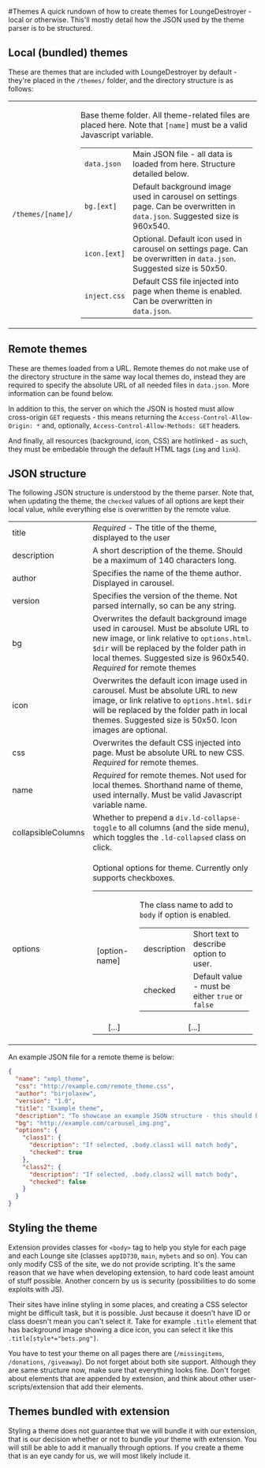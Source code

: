 #Themes
A quick rundown of how to create themes for LoungeDestroyer - local or otherwise.
This'll mostly detail how the JSON used by the theme parser is to be structured.

## Local (bundled) themes
These are themes that are included with LoungeDestroyer by default - they're placed in the `/themes/` folder, and the directory structure is as follows:

<table>
  <tbody>
    <tr>
      <td><code>/themes/[name]/</code></td>
      <td>
        <p>Base theme folder. All theme-related files are placed here. Note that <code>[name]</code> must be a valid Javascript variable.</p>
        <table>
          <tbody>
            <tr>
              <td><code>data.json</code></td>
              <td>Main JSON file - all data is loaded from here. Structure detailed below.</td>
            </tr>
            <tr>
              <td><code>bg.[ext]</code></td>
              <td>Default background image used in carousel on settings page. Can be overwritten in <code>data.json</code>. Suggested size is 960x540.</td>
            </tr>
            <tr>
              <td><code>icon.[ext]</code></td>
              <td>Optional. Default icon used in carousel on settings page. Can be overwritten in <code>data.json</code>. Suggested size is 50x50.</td>
            </tr>
            <tr>
              <td><code>inject.css</code></td>
              <td>Default CSS file injected into page when theme is enabled. Can be overwritten in <code>data.json</code>.</td>
            </tr>
          </tbody>
        </table>
      </td>
    </tr>
  </tbody>
</table>

## Remote themes
These are themes loaded from a URL. Remote themes do not make use of the directory structure in the same way local themes do, instead they are required to specify the absolute URL of all needed files in `data.json`. More information can be found below.

In addition to this, the server on which the JSON is hosted must allow cross-origin `GET` requests - this means returning the `Access-Control-Allow-Origin: *` and, optionally, `Access-Control-Allow-Methods: GET` headers.

And finally, all resources (background, icon, CSS) are hotlinked - as such, they must be embedable through the default HTML tags (`img` and `link`).

## JSON structure
The following JSON structure is understood by the theme parser. Note that, when updating the theme, the `checked` values of all options are kept their local value, while everything else is overwritten by the remote value.

<table>
  <tbody>
    <tr>
      <td>title</td>
      <td><em>Required</em> - The title of the theme, displayed to the user</td>
    </tr>
    <tr>
      <td>description</td>
      <td>A short description of the theme. Should be a maximum of 140 characters long.</td>
    </tr>
    <tr>
      <td>author</td>
      <td>Specifies the name of the theme author. Displayed in carousel.</td>
    </tr>
    <tr>
      <td>version</td>
      <td>Specifies the version of the theme. Not parsed internally, so can be any string.</td>
    </tr>
    <tr>
      <td>bg</td>
      <td>Overwrites the default background image used in carousel. Must be absolute URL to new image, or link relative to <code>options.html</code>. <code>$dir</code> will be replaced by the folder path in local themes. Suggested size is 960x540. <em>Required</em> for remote themes</td>
    </tr>
    <tr>
      <td>icon</td>
      <td>Overwrites the default icon image used in carousel. Must be absolute URL to new image, or link relative to <code>options.html</code>. <code>$dir</code> will be replaced by the folder path in local themes. Suggested size is 50x50. Icon images are optional.</td>
    </tr>
    <tr>
      <td>css</td>
      <td>Overwrites the default CSS injected into page. Must be absolute URL to new CSS. <em>Required</em> for remote themes.</td>
    </tr>
    <tr>
      <td>name</td>
      <td><em>Required</em> for remote themes. Not used for local themes. Shorthand name of theme, used internally. Must be valid Javascript variable name.</td>
    </tr>
    <tr>
      <td>collapsibleColumns</td>
      <td>Whether to prepend a <code>div.ld-collapse-toggle</code> to all columns (and the side menu), which toggles the <code>.ld-collapsed</code> class on click.</td>
    </tr>
    <tr>
      <td>options</td>
      <td>
        <p>Optional options for theme. Currently only supports checkboxes.</p>
        <table>
          <tbody>
            <tr>
              <td>[option-name]</td>
              <td>
                <p>The class name to add to <code>body</code> if option is enabled.</p>
                <table>
                  <tbody>
                    <tr>
                      <td>description</td>
                      <td>Short text to describe option to user.</td>
                    </tr>
                    <tr>
                      <td>checked</td>
                      <td>Default value - must be either <code>true</code> or <code>false</code></td>
                    </tr>
                  </tbody>
                </table>
              </td>
            </tr>
            <tr>
              <td align="middle">[...]</td>
              <td align="middle">[...]</td>
            </tr>
          </tbody>
        </table>
      </td>
    </tr>
  </tbody>
</table>

An example JSON file for a remote theme is below:

```json
{
  "name": "xmpl_theme",
  "css": "http://example.com/remote_theme.css",
  "author": "birjolaxew",
  "version": "1.0",
  "title": "Example theme",
  "description": "To showcase an example JSON structure - this should be a maximum of 140 characters long",
  "bg": "http://example.com/carousel_img.png",
  "options": {
    "class1": {
      "description": "If selected, .body.class1 will match body",
      "checked": true
    },
    "class2": {
      "description": "If selected, .body.class2 will match body",
      "checked": false
    }
  }
}
```

## Styling the theme

Extension provides classes for `<body>` tag to help you style for each page and each Lounge site (classes `appID730`, `main`, `mybets` and so on). You can only modify CSS of the site, we do not provide scripting. It's the same reason that we have when developing extension, to hard code least amount of stuff possible. Another concern by us is security (possibilities to do some exploits with JS). 

Their sites have inline styling in some places, and creating a CSS selector might be difficult task, but it is possible. Just because it doesn't have ID or class doesn't mean you can't select it. Take for example `.title` element that has background image showing a dice icon, you can select it like this `.title[style*="bets.png"]`.

You have to test your theme on all pages there are (`/missingitems`, `/donations`, `/giveaway`). Do not forget about both site support. Although they are same structure now, make sure that everything looks fine. Don't forget about elements that are appended by extension, and think about other user-scripts/extension that add their elements.

## Themes bundled with extension

Styling a theme does not guarantee that we will bundle it with our extension, that is our decision whether or not to bundle your theme with extension. You will still be able to add it manually through options. If you create a theme that is an eye candy for us, we will most likely include it.
